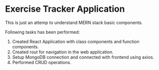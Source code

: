 # Exercise Tracker Application

This is just an attemp to understand MERN stack basic components.

Following tasks has been performed:
1. Created React Application with class components and function components.
2. Created rout for navigation in the web application.
3. Setup MongoDB connection and connected with frontend using axios.
4. Performed CRUD operations.
